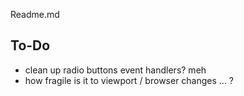 Readme.md 

## To-Do ##
 - clean up radio buttons event handlers? meh
 - how fragile is it to viewport / browser changes ... ?

